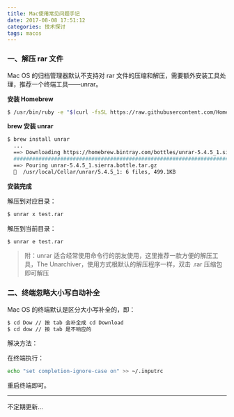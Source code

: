 ```yaml
---
title: Mac使用常见问题手记
date: 2017-08-08 17:51:12
categories: 技术探讨
tags: macos
---
```

### 一、解压 rar 文件

Mac OS 的归档管理器默认不支持对 rar 文件的压缩和解压，需要额外安装工具处理，推荐一个终端工具——unrar。

**安装 Homebrew**

```bash
$ /usr/bin/ruby -e "$(curl -fsSL https://raw.githubusercontent.com/Homebrew/install/master/install)"
```

**brew 安装 unrar**

```bash
$ brew install unrar
  ...
  ==> Downloading https://homebrew.bintray.com/bottles/unrar-5.4.5_1.sierra.bottle.tar.gz
  ######################################################################## 100.0%
  ==> Pouring unrar-5.4.5_1.sierra.bottle.tar.gz
  🍺  /usr/local/Cellar/unrar/5.4.5_1: 6 files, 499.1KB
```

**安装完成**

解压到对应目录：

```bash
$ unrar x test.rar
```

解压到当前目录：

```bash
$ unrar e test.rar
```

> 附：unrar 适合经常使用命令行的朋友使用，这里推荐一款方便的解压工具，The Unarchiver，使用方式根默认的解压程序一样，双击 .rar 压缩包即可解压

### 二、终端忽略大小写自动补全

Mac OS 的终端默认是区分大小写补全的，即：

```bash
$ cd Dow // 按 tab 会补全成 cd Download
$ cd dow // 按 tab 是不响应的
```
解决方法：

在终端执行：

```bash
echo "set completion-ignore-case on" >> ~/.inputrc
```

重启终端即可。

---

不定期更新...
